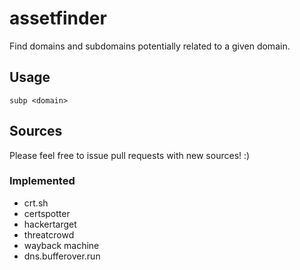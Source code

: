 # assetfinder

Find domains and subdomains potentially related to a given domain.

## Usage

```
subp <domain>
```

## Sources

Please feel free to issue pull requests with new sources! :)

### Implemented
* crt.sh
* certspotter
* hackertarget
* threatcrowd
* wayback machine
* dns.bufferover.run


